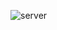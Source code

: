 
![server](https://user-images.githubusercontent.com/96748058/175166064-be8b84f3-3c41-452e-a0f8-826318306c44.png)
